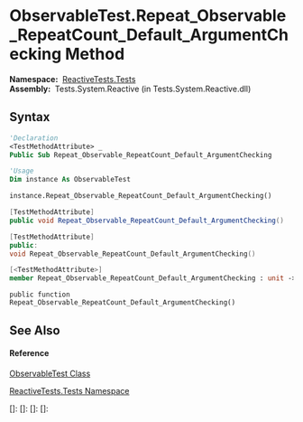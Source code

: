 # ObservableTest.Repeat\_Observable\_RepeatCount\_Default\_ArgumentChecking Method

**Namespace:**  [ReactiveTests.Tests](ReactiveTests.Tests\ReactiveTests.Tests.md)  
**Assembly:**  Tests.System.Reactive (in Tests.System.Reactive.dll)

## Syntax

```vb
'Declaration
<TestMethodAttribute> _
Public Sub Repeat_Observable_RepeatCount_Default_ArgumentChecking
```

```vb
'Usage
Dim instance As ObservableTest

instance.Repeat_Observable_RepeatCount_Default_ArgumentChecking()
```

```csharp
[TestMethodAttribute]
public void Repeat_Observable_RepeatCount_Default_ArgumentChecking()
```

```c++
[TestMethodAttribute]
public:
void Repeat_Observable_RepeatCount_Default_ArgumentChecking()
```

```fsharp
[<TestMethodAttribute>]
member Repeat_Observable_RepeatCount_Default_ArgumentChecking : unit -> unit 
```

```jscript
public function Repeat_Observable_RepeatCount_Default_ArgumentChecking()
```

## See Also

#### Reference

[ObservableTest Class](ObservableTest\ObservableTest.md)

[ReactiveTests.Tests Namespace](ReactiveTests.Tests\ReactiveTests.Tests.md)

[]: 
[]: 
[]: 
[]: 